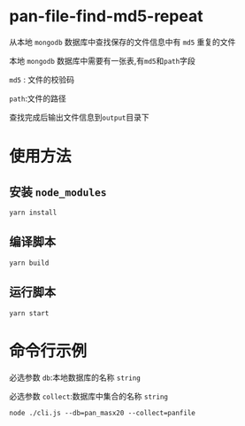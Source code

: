 # pan-file-find-md5-repeat

从本地 `mongodb` 数据库中查找保存的文件信息中有 `md5` 重复的文件

本地 `mongodb` 数据库中需要有一张表,有`md5`和`path`字段

`md5` : 文件的校验码

`path`:文件的路径

查找完成后输出文件信息到`output`目录下

# 使用方法

## 安装 `node_modules`

```shell
yarn install
```

## 编译脚本

```shell
yarn build
```

## 运行脚本

```shell
yarn start
```

# 命令行示例

必选参数 `db`:本地数据库的名称 `string`

必选参数 `collect`:数据库中集合的名称 `string`

```shell
node ./cli.js --db=pan_masx20 --collect=panfile
```
